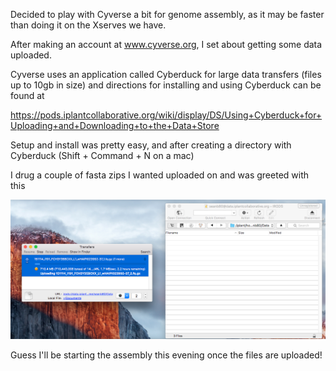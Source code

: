 Decided to play with Cyverse a bit for genome assembly, as it may be faster than doing it on the Xserves we have.

After making an account at www.cyverse.org, I set about getting some data uploaded.

Cyverse uses an application called Cyberduck for large data transfers (files up to 10gb in size) and directions for
installing and using Cyberduck can be found at 

https://pods.iplantcollaborative.org/wiki/display/DS/Using+Cyberduck+for+Uploading+and+Downloading+to+the+Data+Store

Setup and install was pretty easy, and after creating a directory with Cyberduck (Shift + Command + N on a mac)

I drug a couple of fasta zips I wanted uploaded on and was greeted with this

![](/images/1-2.png)

Guess I'll be starting the assembly this evening once the files are uploaded!
